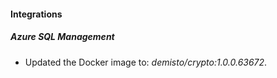 #### Integrations
##### Azure SQL Management
- Updated the Docker image to: *demisto/crypto:1.0.0.63672*.
